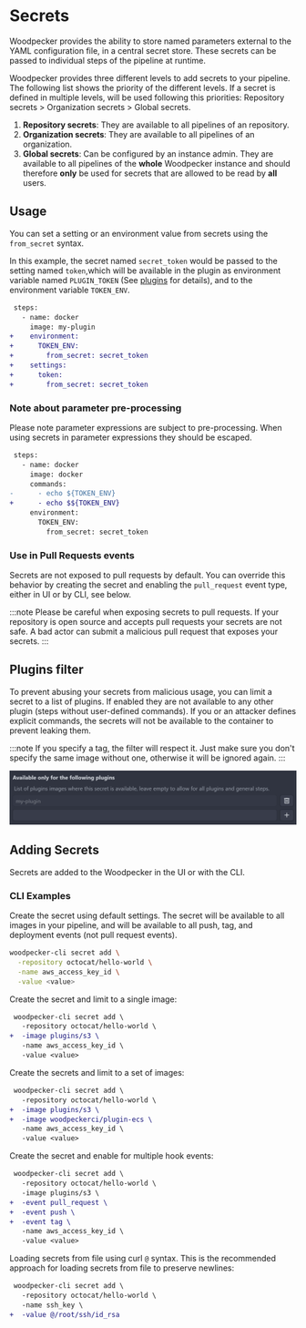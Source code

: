 # Secrets

Woodpecker provides the ability to store named parameters external to the YAML configuration file, in a central secret store. These secrets can be passed to individual steps of the pipeline at runtime.

Woodpecker provides three different levels to add secrets to your pipeline. The following list shows the priority of the different levels. If a secret is defined in multiple levels, will be used following this priorities: Repository secrets > Organization secrets > Global secrets.

1. **Repository secrets**: They are available to all pipelines of an repository.
2. **Organization secrets**: They are available to all pipelines of an organization.
3. **Global secrets**: Can be configured by an instance admin.
   They are available to all pipelines of the **whole** Woodpecker instance and should therefore **only** be used for secrets that are allowed to be read by **all** users.

## Usage

You can set a setting or an environment value from secrets using the `from_secret` syntax.

In this example, the secret named `secret_token` would be passed to the setting named `token`,which will be available in the plugin as environment variable named `PLUGIN_TOKEN` (See [plugins](./51-plugins/20-creating-plugins.md#settings) for details), and to the environment variable `TOKEN_ENV`.

```diff
 steps:
   - name: docker
     image: my-plugin
+    environment:
+      TOKEN_ENV:
+        from_secret: secret_token
+    settings:
+      token:
+        from_secret: secret_token
```

### Note about parameter pre-processing

Please note parameter expressions are subject to pre-processing. When using secrets in parameter expressions they should be escaped.

```diff
 steps:
   - name: docker
     image: docker
     commands:
-      - echo ${TOKEN_ENV}
+      - echo $${TOKEN_ENV}
     environment:
       TOKEN_ENV:
         from_secret: secret_token
```

### Use in Pull Requests events

Secrets are not exposed to pull requests by default. You can override this behavior by creating the secret and enabling the `pull_request` event type, either in UI or by CLI, see below.

:::note
Please be careful when exposing secrets to pull requests. If your repository is open source and accepts pull requests your secrets are not safe. A bad actor can submit a malicious pull request that exposes your secrets.
:::

## Plugins filter

To prevent abusing your secrets from malicious usage, you can limit a secret to a list of plugins. If enabled they are not available to any other plugin (steps without user-defined commands). If you or an attacker defines explicit commands, the secrets will not be available to the container to prevent leaking them.

:::note
If you specify a tag, the filter will respect it.
Just make sure you don't specify the same image without one, otherwise it will be ignored again.
:::

![plugins filter](./secrets-plugins-filter.png)

## Adding Secrets

Secrets are added to the Woodpecker in the UI or with the CLI.

### CLI Examples

Create the secret using default settings. The secret will be available to all images in your pipeline, and will be available to all push, tag, and deployment events (not pull request events).

```bash
woodpecker-cli secret add \
  -repository octocat/hello-world \
  -name aws_access_key_id \
  -value <value>
```

Create the secret and limit to a single image:

```diff
 woodpecker-cli secret add \
   -repository octocat/hello-world \
+  -image plugins/s3 \
   -name aws_access_key_id \
   -value <value>
```

Create the secrets and limit to a set of images:

```diff
 woodpecker-cli secret add \
   -repository octocat/hello-world \
+  -image plugins/s3 \
+  -image woodpeckerci/plugin-ecs \
   -name aws_access_key_id \
   -value <value>
```

Create the secret and enable for multiple hook events:

```diff
 woodpecker-cli secret add \
   -repository octocat/hello-world \
   -image plugins/s3 \
+  -event pull_request \
+  -event push \
+  -event tag \
   -name aws_access_key_id \
   -value <value>
```

Loading secrets from file using curl `@` syntax. This is the recommended approach for loading secrets from file to preserve newlines:

```diff
 woodpecker-cli secret add \
   -repository octocat/hello-world \
   -name ssh_key \
+  -value @/root/ssh/id_rsa
```
